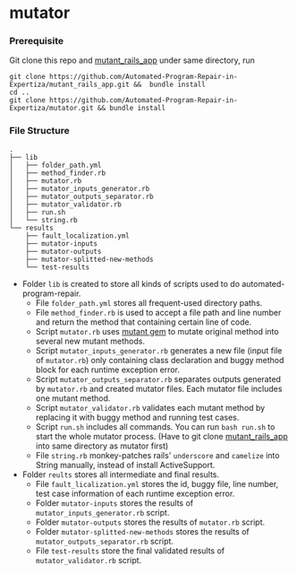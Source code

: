 # mutator

### Prerequisite
 Git clone this repo and [mutant_rails_app](https://github.com/Automated-Program-Repair-in-Expertiza/mutant_rails_app) under same directory, run

 ```
 git clone https://github.com/Automated-Program-Repair-in-Expertiza/mutant_rails_app.git &&  bundle install
 cd ..
 git clone https://github.com/Automated-Program-Repair-in-Expertiza/mutator.git && bundle install
 ```
 
### File Structure
```
.
├── lib
│   ├── folder_path.yml
│   ├── method_finder.rb
│   ├── mutator.rb
│   ├── mutator_inputs_generator.rb
│   ├── mutator_outputs_separator.rb
│   ├── mutator_validator.rb
│   ├── run.sh
│   └── string.rb
└── results
    ├── fault_localization.yml
    ├── mutator-inputs
    ├── mutator-outputs
    ├── mutator-splitted-new-methods
    └── test-results
```

- Folder `lib` is created to store all kinds of scripts used to do automated-program-repair.
  - File `folder_path.yml` stores all frequent-used directory paths.
  - File `method_finder.rb` is used to accept a file path and line number and return the method that containing certain line of code.
  - Script `mutator.rb` uses [mutant gem](https://github.com/mbj/mutant) to mutate original method into several new mutant methods.
  - Script `mutator_inputs_generator.rb` generates a new file (input file of `mutator.rb`) only containing class declaration and buggy method block for each runtime exception error.
  - Script `mutator_outputs_separator.rb` separates outputs generated by `mutator.rb` and created mutator files. Each mutator file includes one mutant method.
  - Script `mutator_validator.rb` validates each mutant method by replacing it with buggy method and running test cases.
  - Script `run.sh` includes all commands. You can run `bash run.sh` to start the whole mutator process. (Have to git clone [mutant_rails_app](https://github.com/Automated-Program-Repair-in-Expertiza/mutant_rails_app) into same directory as mutator first)
  - File `string.rb` monkey-patches rails' `underscore` and `camelize` into String manually, instead of install ActiveSupport.
- Folder `reults` stores all intermediate and final results.
  - File `fault_licalization.yml` stores the id, buggy file, line number, test case information of each runtime exception error.
  - Folder `mutator-inputs` stores the results of `mutator_inputs_generator.rb` script.
  - Folder `mutator-outputs` stores the results of `mutator.rb` script.
  - Folder `mutator-splitted-new-methods` stores the results of `mutator_outputs_separator.rb` script.
  - File `test-results` store the final validated results of `mutator_validator.rb` script.
